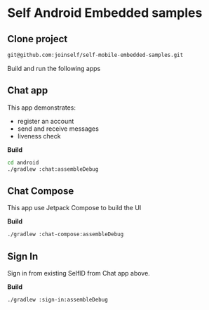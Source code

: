 # Self Android Embedded samples

## Clone project

```bash
git@github.com:joinself/self-mobile-embedded-samples.git
```

Build and run the following apps

## Chat app
This app demonstrates:
- register an account 
- send and receive messages
- liveness check

__Build__
```bash
cd android
./gradlew :chat:assembleDebug
```

## Chat Compose
This app use Jetpack Compose to build the UI

__Build__
```bash
./gradlew :chat-compose:assembleDebug
```


## Sign In
Sign in from existing SelfID from Chat app above.

__Build__
```bash
./gradlew :sign-in:assembleDebug
```